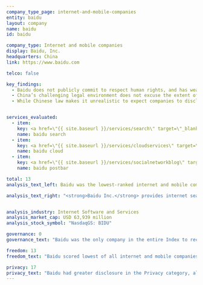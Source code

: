 ```yaml
---
company_type_page: internet-and-mobile-companies
entity: baidu
layout: company
name: baidu
id: baidu

company_type: Internet and mobile companies
display: Baidu, Inc.
headquarters: China
link: https://www.baidu.com

telco: false

key_findings:
  - Baidu does not publicly commit to respect human rights, and has weak disclosure of policies affecting users’ freedom of expression and privacy.
  - China’s challenging legal environment does not excuse the extent of Baidu’s poor disclosure about the collection and other handling of user information, or lack of basic information about its security practices.
  - While Chinese law makes it unrealistic to expect companies to disclose most information about government requests, the company should make clearer disclosures about whether and how it shares data with non-governmental parties and under what circumstances.


services_evaluated:
  - item:
    key: <a href=\"{{ site.baseurl }}/services/search\" target=\"_blank\">search engine</a>
    name: baidu search
  - item:
    key: <a href=\"{{ site.baseurl }}/services/cloudservices\" target=\"_blank\">cloud storage</a>
    name: baidu cloud
  - item:
    key: <a href=\"{{ site.baseurl }}/services/socialnetworkblog\" target=\"_blank\">social network</a>
    name: baidu postbar

total: 13
analysis_text_left: Baidu was the lowest-ranked internet and mobile company evaluated and received the third-lowest score in the Index overall. Baidu is new to the Index, joining Tencent as the second Chinese company evaluated. The 2016 <i>Freedom on the Net</i> report by Freedom House rated China’s internet environment as <a href=\"https://freedomhouse.org/report/freedom-net/2016/china\" target=\"_blank\">"Not Free"</a> with China scoring the lowest of all countries reviewed. While many aspects of Baidu’s poor performance can be blamed on China’s legal and regulatory environment, the company can be held responsible for poor disclosure on most of the indicators related to how a company handles and secures user information. The fact that Tencent outperformed Baidu on several such indicators (in some cases substantially) proves that the legal environment does not fully excuse Baidu’s poor performance

analysis_text_right: "<strong>Baidu Inc.</strong> provides internet search services, in China and internationally. Other services offered include cloud storage, maps, an encyclopedia, and more. Baidu PostBar is an online social network based around discussion topics that are closely integrated with Baidu Search. Baidu also provides online marketing services, from which it derives the majority of its revenue."


analysis_industry: Internet Software and Services
analysis_market_cap: USD 63,939 million
analysis_stock_symbol: "NasdaqGS: BIDU"

governance: 0
governance_text: "Baidu was the only company in the entire Index to receive no credit in the Governance category. The company did not publicly commit to uphold freedom of expression or privacy as human rights (G1), or give any evidence of senior-level oversight over these issues (G2). It did not disclose an employee training or a whistleblower program related to freedom of expression and privacy (G3), if it conducts human rights due diligence (G4), or if the company engages with stakeholders on freedom of expression or privacy issues (G5). Baidu also offered no evidence of grievance and remedy mechanisms for users to report infringements of their freedom of expression and privacy (G6)."

freedom: 13
freedom_text: "Baidu scored lowest of all internet and mobile companies in the Freedom of Expression category, just below Tencent.<br /><br /> <strong>Content and account restriction requests:</strong> Baidu disclosed less on these indicators than any internet and mobile company evaluated (F3, F4, F8). The company received some credit for its disclosure of what types of content or activities are prohibited on its services (F3). Notably, this indicator rewards companies for the clarity of their rules, rather than for respecting users' freedom of expression rights <i>per se</i>. Baidu did not disclose if it notifies users when their content or accounts have been restricted (F8).<br /><br /> <strong>Requests for account or content restriction:</strong> Baidu was one of only two internet and mobile companies to receive no credit on these indicators (F5-F7). It did not disclose information about its process for responding to government or private requests to restrict content or accounts (F5), nor did it publish data about these requests it receives (F6, F7).<br /><br /> <strong> Identity policy:</strong> The company disclosed that it requires users to verify their identity with a government-issued ID for all services. A <a href=\"https://chinacopyrightandmedia.wordpress.com/2012/12/28/national-peoples-congress-standing-committee-decision-concerning-strengthening-network-information-protection/\" target=\"_blank\">rule issued by the standing committee of the National People’s Congress in 2012</a>requires internet companies to do so (F11)."

privacy: 17
privacy_text: "Baidu had greater disclosure in the Privacy category, although it still scored substantially lower than all other internet and mobile companies, including Tencent.<br /><br /> <strong>Handling of user information:</strong> Baidu disclosed less than all internet and mobile companies about how it handles user information (P3-P9). It provided some disclosure of the types of user information it may collect (P3), but gave less information about what is shared (P4), and why (P5). Baidu disclosed nothing about how long it retains this information (P6). The law requires retention for 60 days but does not forbid disclosure of that fact.<br /><br /> <strong>Requests for user information:</strong> Baidu disclosed almost nothing about how it handles government and private requests for user information, earning equally low scores on these indicators as Tencent (P10-P12). While Chinese law makes it unrealistic to expect companies to disclose most information about government requests, Baidu should be able to reveal if and when it shares data with private parties and under what circumstances. The company did not disclose if it notifies users when governments or private parties request their information (P12). <br /><br /> <strong>Security:</strong> Baidu had the least amount of disclosure of all internet and mobile companies on this set of indicators (P13-P18). Baidu disclosed no institutional processes to ensure the security of its products and services (P13) or address data breaches (P15). Unlike Tencent it disclosed no information about efforts to address security vulnerabilities (P14)."
---
```

